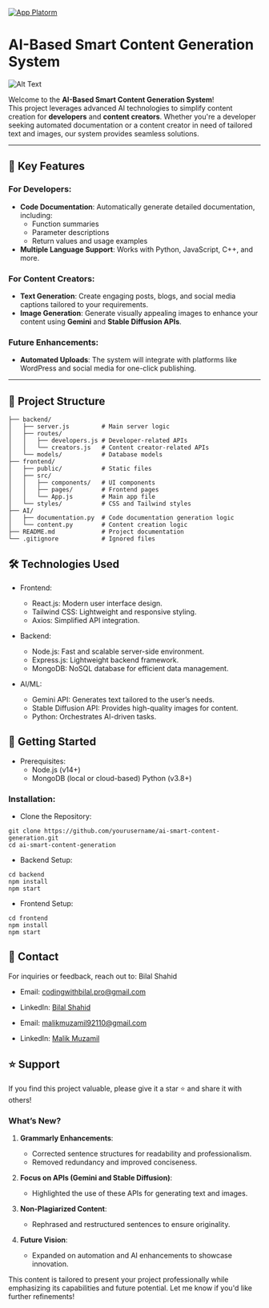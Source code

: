 [![App Platorm](https://raw.githubusercontent.com/BilalShahid-13/Contenium/c8f19ad8961fbdf5fa59abceb0d1eadc64e70654/v3/client/public/logo.svg)](https://github.com/BilalShahid-13/Contenium)
# AI-Based Smart Content Generation System

![Alt Text](https://res.cloudinary.com/dbsxojyxy/image/upload/v1734650760/fyp/contenium_hero_gzv5oc.gif)


Welcome to the **AI-Based Smart Content Generation System**!  
This project leverages advanced AI technologies to simplify content creation for **developers** and **content creators**. Whether you're a developer seeking automated documentation or a content creator in need of tailored text and images, our system provides seamless solutions.

---

## 🌟 Key Features

### For Developers:
- **Code Documentation**: Automatically generate detailed documentation, including:
  - Function summaries
  - Parameter descriptions
  - Return values and usage examples
- **Multiple Language Support**: Works with Python, JavaScript, C++, and more.

### For Content Creators:
- **Text Generation**: Create engaging posts, blogs, and social media captions tailored to your requirements.
- **Image Generation**: Generate visually appealing images to enhance your content using **Gemini** and **Stable Diffusion APIs**.

### Future Enhancements:
- **Automated Uploads**: The system will integrate with platforms like WordPress and social media for one-click publishing.

---

## 📂 Project Structure

```plaintext
├── backend/
│   ├── server.js         # Main server logic
│   ├── routes/
│   │   ├── developers.js # Developer-related APIs
│   │   └── creators.js   # Content creator-related APIs
│   └── models/           # Database models
├── frontend/
│   ├── public/           # Static files
│   ├── src/
│   │   ├── components/   # UI components
│   │   ├── pages/        # Frontend pages
│   │   └── App.js        # Main app file
│   └── styles/           # CSS and Tailwind styles
├── AI/
│   ├── documentation.py  # Code documentation generation logic
│   └── content.py        # Content creation logic
├── README.md             # Project documentation
└── .gitignore            # Ignored files
```
## 🛠️ Technologies Used
- Frontend:

    - React.js: Modern user interface design.
    - Tailwind CSS: Lightweight and responsive styling.
    - Axios: Simplified API integration.

- Backend:

    - Node.js: Fast and scalable server-side environment.
    - Express.js: Lightweight backend framework.
    - MongoDB: NoSQL database for efficient data management.

- AI/ML:

    - Gemini API: Generates text tailored to the user’s needs.
    - Stable Diffusion API: Provides high-quality images for content.
    - Python: Orchestrates AI-driven tasks.

## 🚀 Getting Started

- Prerequisites:
  - Node.js (v14+)
  - MongoDB (local or cloud-based)
    Python (v3.8+)

### Installation:

- Clone the Repository:

```http
git clone https://github.com/yourusername/ai-smart-content-generation.git
cd ai-smart-content-generation
```

- Backend Setup:

```http
cd backend
npm install
npm start
```

- Frontend Setup:

```http
cd frontend
npm install
npm start
```

## 📧 Contact

For inquiries or feedback, reach out to:
Bilal Shahid

- Email: codingwithbilal.pro@gmail.com
- LinkedIn: [Bilal Shahid](https://www.linkedin.com/in/codingwithbilal-pro/)

- Email: malikmuzamil92110@gmail.com
- LinkedIn: [Malik Muzamil](https://www.linkedin.com/in/malik-muzamil)


 ## ⭐ Support

If you find this project valuable, please give it a star ⭐ and share it with others!

### **What’s New?**

1. **Grammarly Enhancements**:

   - Corrected sentence structures for readability and professionalism.
   - Removed redundancy and improved conciseness.

2. **Focus on APIs (Gemini and Stable Diffusion)**:

   - Highlighted the use of these APIs for generating text and images.

3. **Non-Plagiarized Content**:

   - Rephrased and restructured sentences to ensure originality.

4. **Future Vision**:
   - Expanded on automation and AI enhancements to showcase innovation.

This content is tailored to present your project professionally while emphasizing its capabilities and future potential. Let me know if you'd like further refinements!

